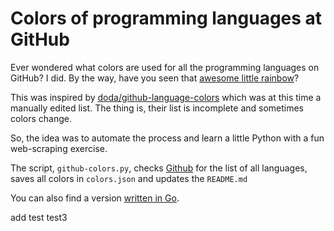 # Colors of programming languages at GitHub

Ever wondered what colors are used for all the programming languages on GitHub? I did. By the way, have you seen that [awesome little rainbow](https://github.com/ozh/rainbow)?

This was inspired by [doda/github-language-colors](https://github.com/doda/github-language-colors) which was at this time a manually edited list. The thing is, their list is incomplete and sometimes colors change.

So, the idea was to automate the process and learn a little Python with a fun web-scraping exercise.

The script, `github-colors.py`, checks [Github](https://github.com/github/linguist/blob/master/lib/linguist/languages.yml) for the list of all languages, saves all colors in `colors.json` and updates the `README.md`

You can also find a version [written in Go](https://github.com/LeeReindeer/github-colors).

add test test3